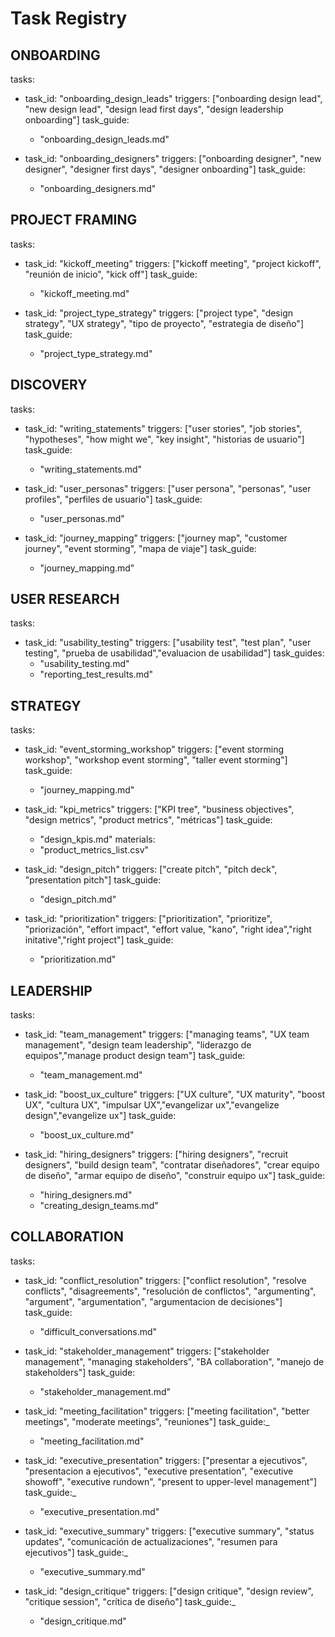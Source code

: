 # Task Registry

## ONBOARDING

tasks:
  - task_id: "onboarding_design_leads"
    triggers: ["onboarding design lead", "new design lead", "design lead first days", "design leadership onboarding"]
    task_guide: 
      - "onboarding_design_leads.md"

  - task_id: "onboarding_designers"
    triggers: ["onboarding designer", "new designer", "designer first days", "designer onboarding"]
    task_guide: 
      - "onboarding_designers.md"

## PROJECT FRAMING

tasks:
  - task_id: "kickoff_meeting"
    triggers: ["kickoff meeting", "project kickoff", "reunión de inicio", "kick off"]
    task_guide: 
      - "kickoff_meeting.md"

  - task_id: "project_type_strategy"
    triggers: ["project type", "design strategy", "UX strategy", "tipo de proyecto", "estrategia de diseño"]
    task_guide: 
      - "project_type_strategy.md"

## DISCOVERY

tasks:
  - task_id: "writing_statements"
    triggers: ["user stories", "job stories", "hypotheses", "how might we", "key insight", "historias de usuario"]
    task_guide: 
      - "writing_statements.md"

  - task_id: "user_personas"
    triggers: ["user persona", "personas", "user profiles", "perfiles de usuario"]
    task_guide: 
      - "user_personas.md"

  - task_id: "journey_mapping"
    triggers: ["journey map", "customer journey", "event storming", "mapa de viaje"]
    task_guide: 
      - "journey_mapping.md"

## USER RESEARCH

tasks:
  - task_id: "usability_testing"
    triggers: ["usability test", "test plan", "user testing", "prueba de usabilidad","evaluacion de usabilidad"]
    task_guides: 
      - "usability_testing.md"
      - "reporting_test_results.md"

## STRATEGY

tasks:  
  - task_id: "event_storming_workshop"
    triggers: ["event storming workshop", "workshop event storming", "taller event storming"]
    task_guide: 
     - "journey_mapping.md"

  - task_id: "kpi_metrics"
    triggers: ["KPI tree", "business objectives", "design metrics", "product metrics", "métricas"]
    task_guide: 
     - "design_kpis.md"
    materials:
     - "product_metrics_list.csv"

  - task_id: "design_pitch"
    triggers: ["create pitch", "pitch deck", "presentation pitch"]
    task_guide: 
     - "design_pitch.md"

  - task_id: "prioritization"
    triggers: ["prioritization", "prioritize", "priorización", "effort impact", "effort value, "kano", "right idea","right initative","right project"]
    task_guide: 
     - "prioritization.md"

## LEADERSHIP

tasks:
  - task_id: "team_management"
    triggers: ["managing teams", "UX team management", "design team leadership", "liderazgo de equipos","manage product design team"]
    task_guide: 
     - "team_management.md"

  - task_id: "boost_ux_culture"
    triggers: ["UX culture", "UX maturity", "boost UX", "cultura UX", "impulsar UX","evangelizar ux","evangelize design","evangelize ux"]
    task_guide: 
     - "boost_ux_culture.md"

  - task_id: "hiring_designers"
    triggers: ["hiring designers", "recruit designers", "build design team", "contratar diseñadores", "crear equipo de diseño", "armar equipo de diseño", "construir equipo ux"]
    task_guide: 
     - "hiring_designers.md"
     - "creating_design_teams.md"

## COLLABORATION

tasks:
  - task_id: "conflict_resolution"
    triggers: ["conflict resolution", "resolve conflicts", "disagreements", "resolución de conflictos", "argumenting", "argument", "argumentation", "argumentacion de decisiones"]
    task_guide: 
     - "difficult_conversations.md"

  - task_id: "stakeholder_management"
    triggers: ["stakeholder management", "managing stakeholders", "BA collaboration", "manejo de stakeholders"]
    task_guide: 
     - "stakeholder_management.md"

  - task_id: "meeting_facilitation"
    triggers: ["meeting facilitation", "better meetings", "moderate meetings", "reuniones"]
    task_guide:_ 
     - "meeting_facilitation.md"

  - task_id: "executive_presentation"
    triggers: ["presentar a ejecutivos", "presentacion a ejecutivos", "executive presentation", "executive showoff", "executive rundown", "present to upper-level management"]
    task_guide:_ 
     - "executive_presentation.md"

  - task_id: "executive_summary"
    triggers: ["executive summary", "status updates", "comunicación de actualizaciones", "resumen para ejecutivos"]
    task_guide:_ 
     - "executive_summary.md"

  - task_id: "design_critique"
    triggers: ["design critique", "design review", "critique session", "crítica de diseño"]
    task_guide:_ 
     - "design_critique.md"